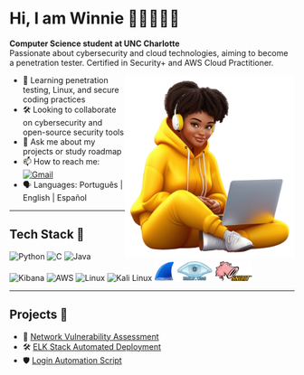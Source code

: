 # Hi, I am Winnie 👍🏾👩🏾‍💻
**Computer Science student at UNC Charlotte**  
Passionate about cybersecurity and cloud technologies, aiming to become a penetration tester. Certified in Security+ and AWS Cloud Practitioner.  

<img align="right" src="banner.png" width="300"/>

- 🌱 Learning penetration testing, Linux, and secure coding practices  
- 🛠️ Looking to collaborate on cybersecurity and open-source security tools  
- 💬 Ask me about my projects or study roadmap  
- 📫 How to reach me:&nbsp;&nbsp;&nbsp;[![Gmail](https://img.shields.io/badge/Gmail-D14836?style=flat&logo=gmail&logoColor=white)](mailto:wodokara@charlotte.edu)  
- 🗣️ Languages: Português | English | Español  

---

## Tech Stack 🧰  
<p>
    <img alt="Python" height="35" src="https://cdn.jsdelivr.net/gh/devicons/devicon/icons/python/python-original.svg" />
    <img alt="C" height="35" src="https://cdn.jsdelivr.net/gh/devicons/devicon/icons/c/c-original.svg" />
    <img alt="Java" height="35" src="https://cdn.jsdelivr.net/gh/devicons/devicon/icons/java/java-original.svg" />
    <img alt="Kibana" height="35" src="https://cdn.jsdelivr.net/gh/devicons/devicon/icons/kibana/kibana-original.svg" />
    <img alt="AWS" height="35" src="https://cdn.jsdelivr.net/gh/devicons/devicon@latest/icons/amazonwebservices/amazonwebservices-plain-wordmark.svg" />
    <img alt="Linux" height="35" src="https://cdn.jsdelivr.net/gh/devicons/devicon@latest/icons/linux/linux-original.svg" />
    <img alt="Kali Linux" height="45" src="https://cdn.jsdelivr.net/gh/devicons/devicon@latest/icons/kalilinux/kalilinux-original.svg" />
    <img alt="Wireshark" height="35" src="wireshark.png" />
    <img alt="Nmap" height="35" src="nmap.png" />
    <img alt="Snort" height="35" src="snort.png" />
</p>

---

## Projects 🚀
- 🔐 [Network Vulnerability Assessment](https://github.com/WinnieOdokara/Networking-Fundamentals)  
- 🛠️ [ELK Stack Automated Deployment](https://github.com/WinnieOdokara/elk-stack-deployment)  
- 🛡️ [Login Automation Script](https://github.com/WinnieOdokara/Automate-Login-Process)  

